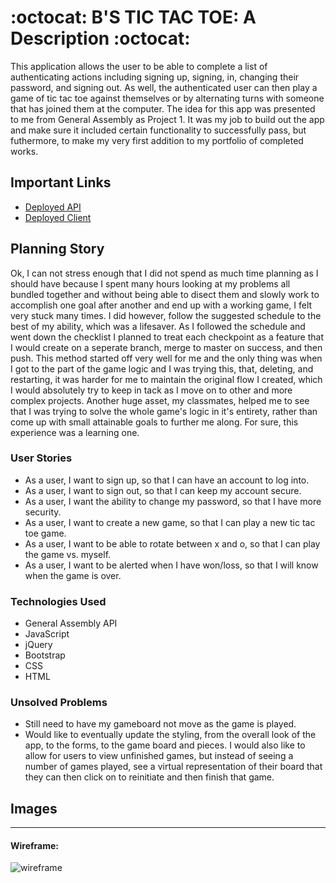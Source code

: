 
# :octocat: B'S TIC TAC TOE: A Description :octocat:

This application allows the user to be able to complete a list of authenticating
actions including signing up, signing, in, changing their password, and signing
out. As well, the authenticated user can then play a game of tic tac toe against
themselves or by alternating turns with someone that has joined them at the
computer. The idea for this app was presented to me from General Assembly as
Project 1. It was my job to build out the app and make sure it included certain
functionality to successfully pass, but futhermore, to make my very first
addition to my portfolio of completed works.

## Important Links

- [Deployed API](https://tic-tac-toe-wdi-production.herokuapp.com/)
- [Deployed Client](https://braunsteinbryan.github.io/game-project-client/)

## Planning Story

Ok, I can not stress enough that I did not spend as much time planning as I
should have because I spent many hours looking at my problems all bundled
together and without being able to disect them and slowly work to accomplish one
goal after another and end up with a working game, I felt very stuck many
times. I did however, follow the suggested schedule to the best of my ability,
which was a lifesaver. As I followed the schedule and went down the checklist I
planned to treat each checkpoint as a feature that I would create on a
seperate branch, merge to master on success, and then push. This method started
off very well for me and the only thing was when I got to the part of the game
logic and I was trying this, that, deleting, and restarting, it was harder
for me to maintain the original flow I created, which I would absolutely try
to keep in tack as I move on to other and more complex projects. Another huge
asset, my classmates, helped me to see that I was trying to solve the whole
game's logic in it's entirety, rather than come up with small attainable goals
to further me along. For sure, this experience was a learning one.

### User Stories

- As a user, I want to sign up, so that I can have an account to log into.
- As a user, I want to sign out, so that I can keep my account secure.
- As a user, I want the ability to change my password, so that I have more
security.
- As a user, I want to create a new game, so that I can play a new tic tac toe
game.
- As a user, I want to be able to rotate between x and o, so that I can play the
game vs. myself.
- As a user, I want to be alerted when I have won/loss, so that I will know when
the game is over.

### Technologies Used

- General Assembly API
- JavaScript
- jQuery
- Bootstrap
- CSS
- HTML

### Unsolved Problems

- Still need to have my gameboard not move as the game is played.
- Would like to eventually update the styling, from the overall look of the app,
to the forms, to the game board and pieces. I would also like to allow for users
to view unfinished games, but instead of seeing a number of games played, see a
virtual representation of their board that they can then click on to reinitiate
and then finish that game.

## Images

---

#### Wireframe:
![wireframe](https://ibb.co/NLQF1vs)

